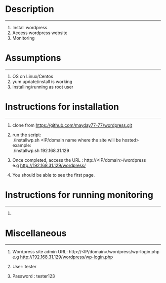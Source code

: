 # Description
--------------
1) Install wordpress
2) Access wordpress website
3) Monitoring

# Assumptions
--------------
1) OS on Linux/Centos
2) yum update/install is working
3) installing/running as root user

# Instructions for installation
--------------------------------
1) clone from https://github.com/mayday77-77/wordpress.git
2) run the script:  
   ./installwp.sh <IP/domain name where the site will be hosted>  
   example:  
   ./installwp.sh 192.168.31.129
   
 3) Once completed, access the URL : http://<IP/domain>/wordpress  
    e.g http://192.168.31.129/wordpress/
 4) You should be able to see the first page.
 
 # Instructions for running monitoring
 --------------------------------------
 1)
 
 # Miscellaneous
 ----------------
 1) Wordpress site admin URL: http://<IP/domain>/wordpress/wp-login.php
    e.g http://192.168.31.129/wordpress/wp-login.php
 
 2) User: tester
 3) Password : tester123
